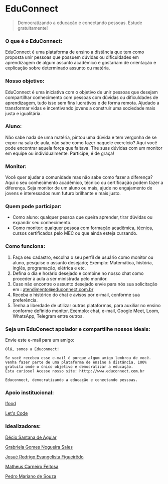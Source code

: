 # EduConnect

> Democratizando a educação e conectando pessoas. Estude gratuitamente!



### O que é o EduConnect:
EduConnect é uma plataforma de ensino a distância que tem como proposta unir pessoas que possuem dúvidas ou dificuldades em aprendizagem de algum assunto acadêmico e gostariam de orientação e explicação sobre determinado assunto ou matéria.

### Nosso objetivo:
EduConnect é uma iniciativa com o objetivo de unir pessoas que desejam compartilhar conhecimento com pessoas com dúvidas ou dificuldades de aprendizagem, tudo isso sem fins lucrativos e de forma remota. Ajudado a transformar vidas e incentivando jovens a construir uma sociedade mais justa e igualitária.

### Aluno: 
Não sabe nada de uma matéria, pintou uma dúvida e tem vergonha de se expor na sala de aula, não sabe como fazer naquele exercício? Aqui você pode encontrar aquela força que faltava. Tire suas dúvidas com um monitor em equipe ou individualmente. Participe, é de graça!

### Monitor:
Você quer ajudar a comunidade mas não sabe como fazer a diferença? Aqui o seu conhecimento acadêmico, técnico ou certificação podem fazer a diferença. Seja monitor de um aluno ou mais, ajude no engajamento de jovens e interessados num futuro brilhante e mais justo.

### Quem pode participar: 
- Como aluno: qualquer pessoa que queira aprender, tirar dúvidas ou expandir seu conhecimento.
- Como monitor: qualquer pessoa com formação acadêmica, técnica, cursos certificados pelo MEC ou que ainda esteja cursando.

### Como funciona:
1. Faça seu cadastro, escolha o seu perfil de usuário como monitor ou aluno, pesquise o assunto desejado; Exemplo: Matemática, história, inglês, programação, elétrica e etc.
2. Defina o dia e horário desejado e combine no nosso chat como proceder à aula a ser ministrada pelo monitor.
3. Caso não encontre o assunto desejado envie para nós sua solicitação em : [atendimento@educonnect.com.br](mailto:atendimento@educonnect.com.br)
4. Receba o histórico do chat e avisos por e-mail, conforme sua preferência.  
5. Tenha a liberdade de utilizar outras plataformas, para auxiliar no ensino conforme definido monitor. Exemplo: chat, e-mail, Google Meet, Loom, WhatsApp, Telegram entre outros.

### Seja um EduConect apoiador e compartilhe nossos ideais:
Envie este e-mail para um amigo:

```
Olá, somos a Educonnect!

Se você recebeu esse e-mail é porque algum amigo lembrou de você.
Venha fazer parte de uma plataforma de ensino a distância, 100% gratuita onde o único objetivo é democratizar a educação.
Esta curioso? Acesse nosso site: htttp://www.educonnect.com.br

Educonnect, democratizando a educação e conectando pessoas.
```

### Apoio institucional:

[Ifood](https://www.ifood.com.br)

[Let's Code](https://letscode.com.br)

### Idealizadores:

[Décio Santana de Aguiar](https://github.com/Decioagu)

[Grabriela Gomes Nogueira Sales](https://github.com/gabriela-gnsales)

[Josué Rodrigo Evangelista Figueirêdo](https://github.com/Josuerodrigojr)

[Matheus Carneiro Feitosa](https://github.com/mcarneir0)

[Pedro Mariano de Souza](https://github.com/pedro-workspace)
